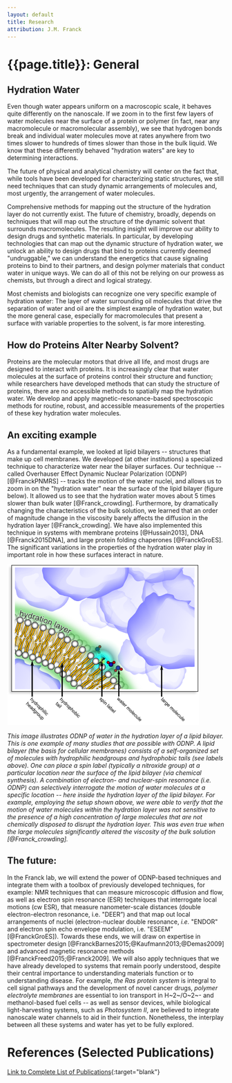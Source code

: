 ```yaml
---
layout: default
title: Research
attribution: J.M. Franck
---
```

# {{page.title}}: General

## Hydration Water

Even though water appears uniform
    on a macroscopic scale,
    it behaves quite differently
    on the nanoscale.
If we zoom in to the first few layers of water
    molecules near the surface of a protein or polymer
    (in fact, near any macromolecule or macromolecular assembly),
    we see that
    hydrogen bonds break
    and
    individual water molecules move
    at rates
    anywhere from two times
    slower to hundreds of times slower than those in the bulk
    liquid.
We know that these differently behaved "hydration waters" are
    key to determining interactions.

The future of physical and analytical chemistry
    will center on the fact that,
    while tools have been developed for
    characterizing static structures,
    we still need techniques that can study
    dynamic arrangements of molecules
    and, most urgently,
    the arrangement
    of water molecules.

Comprehensive methods for mapping out
    the structure of the hydration layer do not
    currently exist.
The future of chemistry, broadly, depends on
    techniques that will map out the structure
    of the dynamic solvent that surrounds
    macromolecules.
The resulting insight will improve our ability
    to design drugs and synthetic materials.
In particular,
    by developing technologies that can map out the
    dynamic structure of hydration water,
    we unlock an ability to design drugs that bind to
    proteins currently deemed "undruggable,"
    we can understand the energetics that cause
    signaling proteins to bind to their partners,
    and design polymer materials that conduct water in
    unique ways.
We can do all of this not be relying on our prowess as
    chemists,
    but through a direct and logical strategy.

Most chemists and biologists can recognize one very
    specific example of hydration water:
The layer of water surrounding oil molecules
    that drive the separation of water and oil are the
    simplest example of hydration water,
    but the more general case,
    especially for macromolecules that present a
    surface with variable properties to the solvent,
    is far more interesting.

## How do Proteins Alter Nearby Solvent?

Proteins are the molecular motors
    that drive all life,
    and most drugs are designed to interact with
    proteins.
It is increasingly clear that water molecules
    at the surface of proteins control their
    structure and function;
    while researchers have developed methods that
    can study the structure of proteins,
    there are no accessible methods to spatially
    map the hydration water.
We develop and apply magnetic-resonance-based
    spectroscopic methods for routine, robust,
    and accessible measurements of the properties
    of these key hydration water molecules.

## An exciting example

As a fundamental example,
    we looked at lipid bilayers
    -- structures that make up cell membranes.
We developed (at other institutions) a specialized technique to
    characterize water near the bilayer surfaces.
Our technique
    -- called Overhauser Effect Dynamic Nuclear
    Polarization (ODNP) [@FranckPNMRS] --
    tracks the motion of the water nuclei,
    and allows us to zoom in on the
    "hydration water" near the surface of the lipid bilayer
    (figure below).
It allowed us to
    see that the hydration water moves about 5
    times slower than bulk water [@Franck_crowding].
Furthermore, by dramatically
    changing the characteristics of the bulk
    solution,
    we learned that
    an order of magnitude change in the viscosity
    barely affects the diffusion in the hydration
    layer [@Franck_crowding].
We have also implemented this technique
    in systems with membrane proteins [@Hussain2013],
    DNA [@Franck2015DNA],
    and large protein folding chaperones [@FranckGroES].
The significant variations in the properties of the
    hydration water play in important role in how these surfaces
    interact in nature.

![Hydration layer](for_website_160809.png)

*This image illustrates ODNP of water in the hydration layer of a
    lipid bilayer.
This is one example of many studies that are possible with ODNP.
A lipid bilayer (the basis for cellular membranes) consists of a
    self-organized set of molecules with hydrophilic headgroups
    and hydrophobic tails (see labels above).
One can place a spin label (typically a nitroxide group)
    at a particular location near the surface of the lipid
    bilayer (via chemical synthesis).
A combination of electron- and nuclear-spin resonance
    (i.e. ODNP)
    can selectively interrogate the motion of water molecules
    at a specific location --
    here inside the hydration layer of
    the lipid bilayer.
For example, employing the setup shown above,
    we were able to verify that the motion of water molecules
    within the hydration layer was not sensitive to the presence
    of a high concentration of large molecules
    that are not chemically disposed to disrupt the hydration layer.
This was even true when the large molecules significantly altered the
    viscosity of the bulk solution [@Franck_crowding].*

## The future:
In the Franck lab,
    we will extend the power
    of ODNP-based techniques and integrate them with a toolbox of
    previously developed techniques, for example:
    NMR techniques that can measure
    microscopic diffusion and flow,
    as well as electron spin resonance (ESR) techniques that interrogate local
    motions (cw ESR),
    that measure nanometer-scale distances (double
    electron-electron resonance, i.e. "DEER”)
    and that map out local arrangements of nuclei
    (electron-nuclear double resonance, *i.e.* "ENDOR" and electron spin echo
    envelope modulation, i.e. "ESEEM” [@FranckGroES]).
Towards these ends,
    we will draw on expertise in spectrometer design
    [@FranckBarnes2015;@Kaufmann2013;@Demas2009]
    and advanced magnetic resonance methods
    [@FranckFreed2015;@Franck2009].
We will also apply techniques that we have already developed to
    systems that remain poorly understood,
    despite their central importance
    to understanding
    materials function or to understanding disease.
For example, *the Ras protein system* is integral to cell signal
    pathways and the development of novel cancer drugs,
    *polymer electrolyte membranes* are essential to ion transport
    in H~2~/O~2~- and methanol-based fuel cells
    -- as well as sensor devices,
    while biological light-harvesting systems, such as
    *Photosystem II*,
    are believed to integrate nanoscale water channels to aid in
    their function.
Nonetheless, the interplay between all these systems and water has yet to be
    fully explored.

# References (Selected Publications)

[Link to Complete List of Publications](https://scholar.google.com/citations?user=TdqiwiIAAAAJ&hl=en&oi=ao){:target="blank"}
